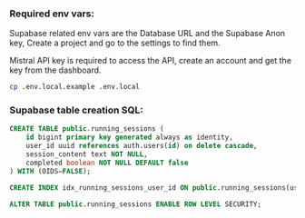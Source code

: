 ### Required env vars:

Supabase related env vars are the Database URL and the Supabase Anon key, Create a project and go to the settings to find them.

Mistral API key is required to access the API, create an account and get the key from the dashboard.

```bash
cp .env.local.example .env.local
```

### Supabase table creation SQL:

```sql
CREATE TABLE public.running_sessions (
    id bigint primary key generated always as identity,
    user_id uuid references auth.users(id) on delete cascade,
    session_content text NOT NULL,
    completed boolean NOT NULL DEFAULT false
) WITH (OIDS=FALSE);

CREATE INDEX idx_running_sessions_user_id ON public.running_sessions(user_id);

ALTER TABLE public.running_sessions ENABLE ROW LEVEL SECURITY;
```
